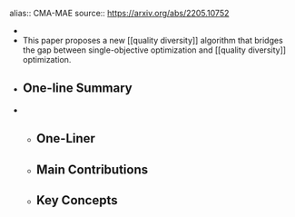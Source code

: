 alias:: CMA-MAE
source:: https://arxiv.org/abs/2205.10752

-
- This paper proposes a new [[quality diversity]] algorithm that bridges the gap between single-objective optimization and [[quality diversity]] optimization.
- ## One-line Summary
-
	- ## One-Liner
	- ## Main Contributions
	- ## Key Concepts